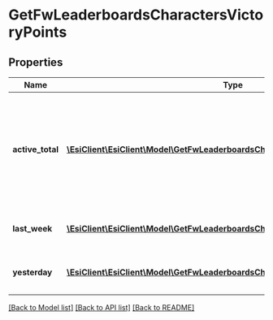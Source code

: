 # GetFwLeaderboardsCharactersVictoryPoints

## Properties
Name | Type | Description | Notes
------------ | ------------- | ------------- | -------------
**active_total** | [**\EsiClient\EsiClient\Model\GetFwLeaderboardsCharactersActiveTotalActiveTotal1[]**](GetFwLeaderboardsCharactersActiveTotalActiveTotal1.md) | Top 100 ranking of pilots active in faction warfare by total victory points. A pilot is considered \&quot;active\&quot; if they have participated in faction warfare in the past 14 days | 
**last_week** | [**\EsiClient\EsiClient\Model\GetFwLeaderboardsCharactersLastWeekLastWeek1[]**](GetFwLeaderboardsCharactersLastWeekLastWeek1.md) | Top 100 ranking of pilots by victory points in the past week | 
**yesterday** | [**\EsiClient\EsiClient\Model\GetFwLeaderboardsCharactersYesterdayYesterday1[]**](GetFwLeaderboardsCharactersYesterdayYesterday1.md) | Top 100 ranking of pilots by victory points in the past day | 

[[Back to Model list]](../README.md#documentation-for-models) [[Back to API list]](../README.md#documentation-for-api-endpoints) [[Back to README]](../README.md)


